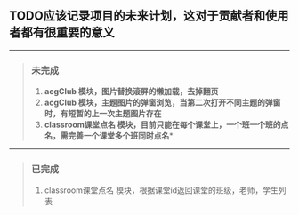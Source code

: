 ## TODO应该记录项目的未来计划，这对于贡献者和使用者都有很重要的意义

---
> ### 未完成
> 1. **acgClub 模块，图片替换滚屏的懒加载，去掉翻页**
> 2. **acgClub 模块，主题图片的弹窗浏览，当第二次打开不同主题的弹窗时，有短暂的上一次主题图片存在**
> 3. **classroom课堂点名 模块，目前只能在每个课堂上，一个班一个班的点名，需完善一个课堂多个班同时点名***


---
> ### 已完成
> 1. classroom课堂点名 模块，根据课堂id返回课堂的班级，老师，学生列表
